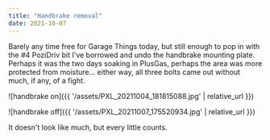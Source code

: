```yaml
---
title: "Handbrake removal"
date: 2021-10-07
---
```


Barely any time free for Garage Things today, but still enough to pop in with the #4 PoziDriv bit I've borrowed and undo the handbrake mounting plate. Perhaps it was the two days soaking in PlusGas, perhaps the area was more protected from moisture... either way, all three bolts came out without much, if any, of a fight.

![handbrake on]({{ '/assets/PXL_20211004_181815088.jpg' | relative_url }})

![handbrake off]({{ '/assets/PXL_20211007_175520934.jpg' | relative_url }})

It doesn't look like much, but every little counts.
